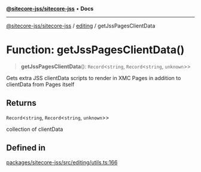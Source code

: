[**@sitecore-jss/sitecore-jss**](../../README.md) • **Docs**

***

[@sitecore-jss/sitecore-jss](../../README.md) / [editing](../README.md) / getJssPagesClientData

# Function: getJssPagesClientData()

> **getJssPagesClientData**(): `Record`\<`string`, `Record`\<`string`, `unknown`\>\>

Gets extra JSS clientData scripts to render in XMC Pages in addition to clientData from Pages itself

## Returns

`Record`\<`string`, `Record`\<`string`, `unknown`\>\>

collection of clientData

## Defined in

[packages/sitecore-jss/src/editing/utils.ts:166](https://github.com/Sitecore/jss/blob/af24dc733f2da542fbd685fe19113cb44a99f6ba/packages/sitecore-jss/src/editing/utils.ts#L166)
